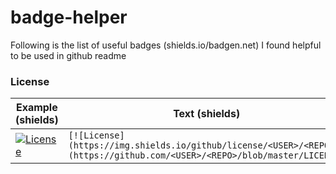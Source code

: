 # badge-helper
Following is the list of useful badges (shields.io/badgen.net) I found helpful to be used in github readme

### License
Example (shields)|Text (shields)|Example (badgen)|Text (badgen)
---|---|---|---
[![License](https://img.shields.io/github/license/rajat19/jsniper)](https://github.com/rajat19/jsniper/blob/master/LICENSE)|`[![License](https://img.shields.io/github/license/<USER>/<REPO>)](https://github.com/<USER>/<REPO>/blob/master/LICENSE)`|[![License](https://badgen.net/github/license/rajat19/jsniper)](https://github.com/rajat19/jsniper/blob/master/LICENSE)|`[![License](https://badgen.net/github/license/<USER>/<REPO>)](https://github.com/<USER>/<REPO>/blob/master/LICENSE)`
